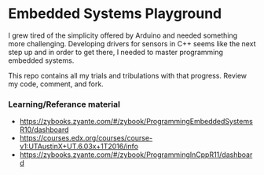 <!-- https://github.com/adam-p/markdown-here/wiki/Markdown-Cheatsheet -->

Embedded Systems Playground
=================
I grew tired of the simplicity offered by Arduino and needed something more challenging. Developing drivers for sensors in C++ seems like the next step up and in order to get there, I needed to master programming embedded systems.

This repo contains all my trials and tribulations with that progress. Review my code, comment, and fork.

### Learning/Referance material
* https://zybooks.zyante.com/#/zybook/ProgrammingEmbeddedSystemsR10/dashboard
* https://courses.edx.org/courses/course-v1:UTAustinX+UT.6.03x+1T2016/info
* https://zybooks.zyante.com/#/zybook/ProgrammingInCppR11/dashboard
